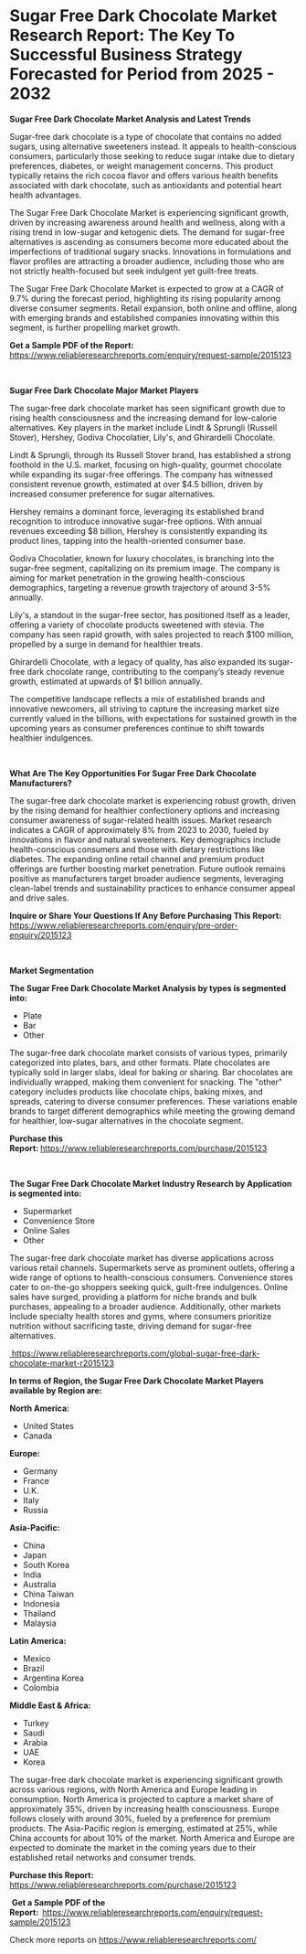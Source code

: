 <p><h1>Sugar Free Dark Chocolate Market Research Report: The Key To Successful Business Strategy Forecasted for Period from 2025 - 2032</h1></p><p><strong>Sugar Free Dark Chocolate Market Analysis and Latest Trends</strong></p>
<p><p>Sugar-free dark chocolate is a type of chocolate that contains no added sugars, using alternative sweeteners instead. It appeals to health-conscious consumers, particularly those seeking to reduce sugar intake due to dietary preferences, diabetes, or weight management concerns. This product typically retains the rich cocoa flavor and offers various health benefits associated with dark chocolate, such as antioxidants and potential heart health advantages.</p><p>The Sugar Free Dark Chocolate Market is experiencing significant growth, driven by increasing awareness around health and wellness, along with a rising trend in low-sugar and ketogenic diets. The demand for sugar-free alternatives is ascending as consumers become more educated about the imperfections of traditional sugary snacks. Innovations in formulations and flavor profiles are attracting a broader audience, including those who are not strictly health-focused but seek indulgent yet guilt-free treats.</p><p>The Sugar Free Dark Chocolate Market is expected to grow at a CAGR of 9.7% during the forecast period, highlighting its rising popularity among diverse consumer segments. Retail expansion, both online and offline, along with emerging brands and established companies innovating within this segment, is further propelling market growth.</p></p>
<p><strong>Get a Sample PDF of the Report:&nbsp;</strong> <a href="https://www.reliableresearchreports.com/enquiry/request-sample/2015123?utm_campaign=2227&utm_medium=2&utm_source=Github&utm_content=ia&utm_term=14022025&utm_id=sugar-free-dark-chocolate">https://www.reliableresearchreports.com/enquiry/request-sample/2015123</a></p>
<p>&nbsp;</p>
<p><strong>Sugar Free Dark Chocolate Major Market Players</strong></p>
<p><p>The sugar-free dark chocolate market has seen significant growth due to rising health consciousness and the increasing demand for low-calorie alternatives. Key players in the market include Lindt & Sprungli (Russell Stover), Hershey, Godiva Chocolatier, Lily's, and Ghirardelli Chocolate.</p><p>Lindt & Sprungli, through its Russell Stover brand, has established a strong foothold in the U.S. market, focusing on high-quality, gourmet chocolate while expanding its sugar-free offerings. The company has witnessed consistent revenue growth, estimated at over $4.5 billion, driven by increased consumer preference for sugar alternatives.</p><p>Hershey remains a dominant force, leveraging its established brand recognition to introduce innovative sugar-free options. With annual revenues exceeding $8 billion, Hershey is consistently expanding its product lines, tapping into the health-oriented consumer base.</p><p>Godiva Chocolatier, known for luxury chocolates, is branching into the sugar-free segment, capitalizing on its premium image. The company is aiming for market penetration in the growing health-conscious demographics, targeting a revenue growth trajectory of around 3-5% annually.</p><p>Lily's, a standout in the sugar-free sector, has positioned itself as a leader, offering a variety of chocolate products sweetened with stevia. The company has seen rapid growth, with sales projected to reach $100 million, propelled by a surge in demand for healthier treats.</p><p>Ghirardelli Chocolate, with a legacy of quality, has also expanded its sugar-free dark chocolate range, contributing to the company’s steady revenue growth, estimated at upwards of $1 billion annually.</p><p>The competitive landscape reflects a mix of established brands and innovative newcomers, all striving to capture the increasing market size currently valued in the billions, with expectations for sustained growth in the upcoming years as consumer preferences continue to shift towards healthier indulgences.</p></p>
<p>&nbsp;</p>
<p><strong>What Are The Key Opportunities For Sugar Free Dark Chocolate Manufacturers?</strong></p>
<p><p>The sugar-free dark chocolate market is experiencing robust growth, driven by the rising demand for healthier confectionery options and increasing consumer awareness of sugar-related health issues. Market research indicates a CAGR of approximately 8% from 2023 to 2030, fueled by innovations in flavor and natural sweeteners. Key demographics include health-conscious consumers and those with dietary restrictions like diabetes. The expanding online retail channel and premium product offerings are further boosting market penetration. Future outlook remains positive as manufacturers target broader audience segments, leveraging clean-label trends and sustainability practices to enhance consumer appeal and drive sales.</p></p>
<p><strong>Inquire or Share Your Questions If Any Before Purchasing This Report:</strong> <a href="https://www.reliableresearchreports.com/enquiry/pre-order-enquiry/2015123?utm_campaign=2227&utm_medium=2&utm_source=Github&utm_content=ia&utm_term=14022025&utm_id=sugar-free-dark-chocolate">https://www.reliableresearchreports.com/enquiry/pre-order-enquiry/2015123</a></p>
<p>&nbsp;</p>
<p><strong>Market Segmentation</strong></p>
<p><strong>The Sugar Free Dark Chocolate Market Analysis by types is segmented into:</strong></p>
<p><ul><li>Plate</li><li>Bar</li><li>Other</li></ul></p>
<p><p>The sugar-free dark chocolate market consists of various types, primarily categorized into plates, bars, and other formats. Plate chocolates are typically sold in larger slabs, ideal for baking or sharing. Bar chocolates are individually wrapped, making them convenient for snacking. The "other" category includes products like chocolate chips, baking mixes, and spreads, catering to diverse consumer preferences. These variations enable brands to target different demographics while meeting the growing demand for healthier, low-sugar alternatives in the chocolate segment.</p></p>
<p><strong>Purchase this Report:&nbsp;</strong><a href="https://www.reliableresearchreports.com/purchase/2015123?utm_campaign=2227&utm_medium=2&utm_source=Github&utm_content=ia&utm_term=14022025&utm_id=sugar-free-dark-chocolate">https://www.reliableresearchreports.com/purchase/2015123</a></p>
<p>&nbsp;</p>
<p><strong>The Sugar Free Dark Chocolate Market Industry Research by Application is segmented into:</strong></p>
<p><ul><li>Supermarket</li><li>Convenience Store</li><li>Online Sales</li><li>Other</li></ul></p>
<p><p>The sugar-free dark chocolate market has diverse applications across various retail channels. Supermarkets serve as prominent outlets, offering a wide range of options to health-conscious consumers. Convenience stores cater to on-the-go shoppers seeking quick, guilt-free indulgences. Online sales have surged, providing a platform for niche brands and bulk purchases, appealing to a broader audience. Additionally, other markets include specialty health stores and gyms, where consumers prioritize nutrition without sacrificing taste, driving demand for sugar-free alternatives.</p></p>
<p><a href="https://www.reliableresearchreports.com/global-sugar-free-dark-chocolate-market-r2015123?utm_campaign=2227&utm_medium=2&utm_source=Github&utm_content=ia&utm_term=14022025&utm_id=sugar-free-dark-chocolate">&nbsp;https://www.reliableresearchreports.com/global-sugar-free-dark-chocolate-market-r2015123</a></p>
<p><strong>In terms of Region, the Sugar Free Dark Chocolate Market Players available by Region are:</strong></p>
<p>
    <p> <strong> North America: </strong>
        <ul>
            <li>United States</li>
            <li>Canada</li>
        </ul>
        </p> 
    <p> <strong> Europe: </strong>
        <ul>
            <li>Germany</li>
            <li>France</li>
            <li>U.K.</li>
            <li>Italy</li>
            <li>Russia</li>
        </ul>
        </p> 
    <p> <strong> Asia-Pacific: </strong>
        <ul>
            <li>China</li>
            <li>Japan</li>
            <li>South Korea</li>
            <li>India</li>
            <li>Australia</li>
            <li>China Taiwan</li>
            <li>Indonesia</li>
            <li>Thailand</li>
            <li>Malaysia</li>
        </ul>
        </p> 
    <p> <strong> Latin America: </strong>
        <ul>
            <li>Mexico</li>
            <li>Brazil</li>
            <li>Argentina Korea</li>
            <li>Colombia</li>
        </ul>
        </p> 
    <p> <strong> Middle East & Africa: </strong>
        <ul>
            <li>Turkey</li>
            <li>Saudi</li>
            <li>Arabia</li>
            <li>UAE</li>
            <li>Korea</li>
        </ul>
    </p>
    </p>
<p><p>The sugar-free dark chocolate market is experiencing significant growth across various regions, with North America and Europe leading in consumption. North America is projected to capture a market share of approximately 35%, driven by increasing health consciousness. Europe follows closely with around 30%, fueled by a preference for premium products. The Asia-Pacific region is emerging, estimated at 25%, while China accounts for about 10% of the market. North America and Europe are expected to dominate the market in the coming years due to their established retail networks and consumer trends.</p></p>
<p><strong>Purchase this Report: </strong><a href="https://www.reliableresearchreports.com/purchase/2015123?utm_campaign=2227&utm_medium=2&utm_source=Github&utm_content=ia&utm_term=14022025&utm_id=sugar-free-dark-chocolate">https://www.reliableresearchreports.com/purchase/2015123</a></p>
<p>&nbsp;<strong>Get a Sample PDF of the Report:&nbsp;&nbsp;</strong><a href="https://www.reliableresearchreports.com/enquiry/request-sample/2015123?utm_campaign=2227&utm_medium=2&utm_source=Github&utm_content=ia&utm_term=14022025&utm_id=sugar-free-dark-chocolate">https://www.reliableresearchreports.com/enquiry/request-sample/2015123</a></p>
<p><strong></strong></p>
<p>Check more reports on <a href="https://www.reliableresearchreports.com/?utm_campaign=2227&utm_medium=2&utm_source=Github&utm_content=ia&utm_term=14022025&utm_id=sugar-free-dark-chocolate">https://www.reliableresearchreports.com/</a></p>
